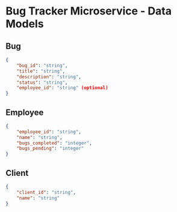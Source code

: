 # Bug Tracker Microservice - Data Models

## Bug
```json
{
    "bug_id": "string",
    "title": "string",
    "description": "string",
    "status": "string",
    "employee_id": "string" (optional)
}
```

## Employee
```json
{
    "employee_id": "string",
    "name": "string",
    "bugs_completed": "integer",
    "bugs_pending": "integer"
}
```

## Client
```json
{
    "client_id": "string",
    "name": "string"
}
``` 